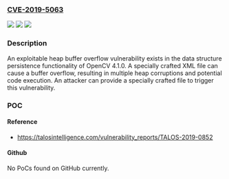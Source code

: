 ### [CVE-2019-5063](https://cve.mitre.org/cgi-bin/cvename.cgi?name=CVE-2019-5063)
![](https://img.shields.io/static/v1?label=Product&message=OpenCV&color=blue)
![](https://img.shields.io/static/v1?label=Version&message=n%2Fa&color=blue)
![](https://img.shields.io/static/v1?label=Vulnerability&message=buffer%20overflow&color=brighgreen)

### Description

An exploitable heap buffer overflow vulnerability exists in the data structure persistence functionality of OpenCV 4.1.0. A specially crafted XML file can cause a buffer overflow, resulting in multiple heap corruptions and potential code execution. An attacker can provide a specially crafted file to trigger this vulnerability.

### POC

#### Reference
- https://talosintelligence.com/vulnerability_reports/TALOS-2019-0852

#### Github
No PoCs found on GitHub currently.

